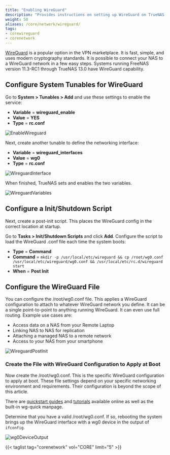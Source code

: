 ```yaml
---
title: "Enabling WireGuard"
description: "Provides instructions on setting up WireGuard on TrueNAS CORE."
weight: 50
aliases: /core/network/wireguard/
tags:
- corewireguard
- corenetwork
---
```


[WireGuard](https://www.wireguard.com/) is a popular option in the VPN marketplace. It is fast, simple, and uses modern cryptography standards. It is possible to connect your NAS to a WireGuard network in a few easy steps. Systems running FreeNAS version 11.3-RC1 through TrueNAS 13.0 have WireGuard capability.

## Configure System Tunables for WireGuard

Go to **System > Tunables > Add** and use these settings to enable the service:

* **Variable** = **wireguard_enable**
* **Value** = **YES**
* **Type** = **rc.conf**

![EnableWireguard](/images/CORE/System/wireguard_enable.png "Enable Wireguard")

Next, create another tunable to define the networking interface:

* **Variable** = **wireguard_interfaces**
* **Value** = **wg0**
* **Type** = **rc.conf**

![WireguardInterface](/images/CORE/System/wireguard_interfaces.png "Wireguard Interfaces")

When finished, TrueNAS sets and enables the two variables.

![WireguardVariables](/images/CORE/System/wireguard_variables.png "Wireguard Variables")

## Configure a Init/Shutdown Script

Next, create a post-init script. This places the WireGuard config in the correct location at startup.

Go to **Tasks > Init/Shutdown Scripts** and click **Add**.
Configure the script to load the WireGuard <file>.conf</file> file each time the system boots:

* **Type** = **Command** 
* **Command** = `mkdir -p /usr/local/etc/wireguard && cp /root/wg0.conf /usr/local/etc/wireguard/wg0.conf && /usr/local/etc/rc.d/wireguard start`
* **When** = **Post Init**

## Configure the WireGuard File

You can configure the <file>/root/wg0.conf</file> file. This applies a WireGuard configuration to attach to whatever WireGuard network you define.
It can be a single point-to-point to anything running WireGuard. It can even use full routing.
Example use cases are:

* Access data on a NAS from your Remote Laptop
* Linking NAS to NAS for replication
* Attaching a managed NAS to a remote network
* Access to your NAS from your smartphone

![WireguardPostInit](/images/CORE/System/WireguardInitScript.png "Wireguard Post Init Script")

### Create the File with WireGuard Configuration to Apply at Boot

Now create the <file>/root/wg0.conf</file>. This is the specific WireGuard configuration to apply at boot.
These file settings depend on your specific networking environment and requirements. Their configuration is beyond the scope of this article.

There are [quickstart guides](https://www.wireguard.com/quickstart/) and [tutorials](https://www.linode.com/docs/networking/vpn/set-up-wireguard-vpn-on-ubuntu/) available online as well as the built-in wg-quick manpage.

Determine that you have a valid <file>/root/wg0.conf</file>. If so, rebooting the system brings up the WireGuard interface with a wg0 device in the output of `ifconfig`.

![wg0DeviceOutput](/images/CORE/System/wg0DeviceOutput.png "wg0 device output")

{{< taglist tag="corenetwork" vol="CORE" limit="5" >}}
